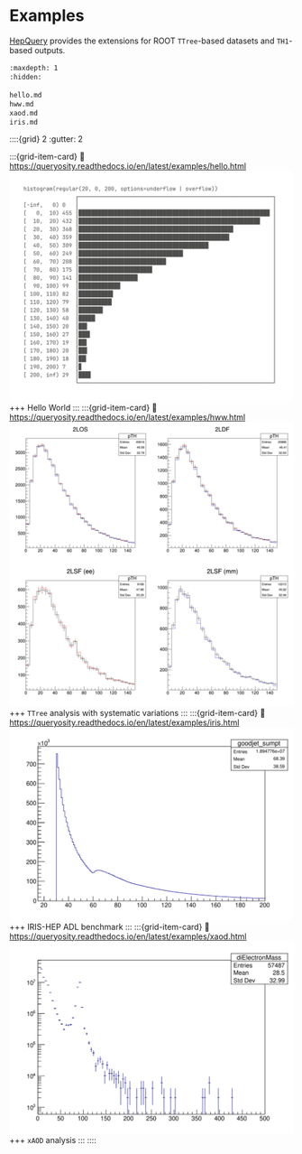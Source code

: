# Examples

[HepQuery](https://github.com/taehyounpark/queryosity-hep) provides the extensions for ROOT `TTree`-based datasets and `TH1`-based outputs.

```{toctree}
:maxdepth: 1
:hidden:

hello.md
hww.md
xaod.md
iris.md
```


::::{grid} 2
:gutter: 2

:::{grid-item-card}
:link: https://queryosity.readthedocs.io/en/latest/examples/hello.html
![hist](../images/hist.png)
+++
Hello World
:::
:::{grid-item-card}
:link: https://queryosity.readthedocs.io/en/latest/examples/hww.html
![hww](../images/pth.png)
+++
`TTree` analysis with systematic variations
:::
:::{grid-item-card}
:link: https://queryosity.readthedocs.io/en/latest/examples/iris.html
![iris](../images/task_7.png)
+++
IRIS-HEP ADL benchmark
:::
:::{grid-item-card}
:link: https://queryosity.readthedocs.io/en/latest/examples/xaod.html
![hww](../images/mee.png)
+++
`xAOD` analysis
:::
::::
